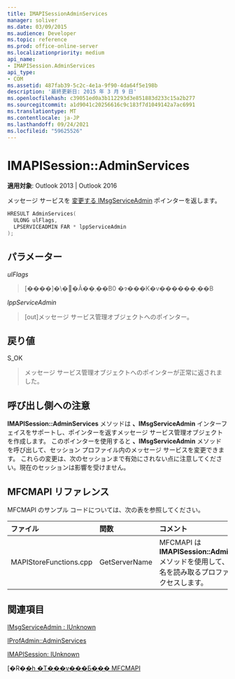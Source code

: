 ```yaml
---
title: IMAPISessionAdminServices
manager: soliver
ms.date: 03/09/2015
ms.audience: Developer
ms.topic: reference
ms.prod: office-online-server
ms.localizationpriority: medium
api_name:
- IMAPISession.AdminServices
api_type:
- COM
ms.assetid: 487fab39-5c2c-4e1a-9f90-4da64f5e198b
description: '最終更新日: 2015 年 3 月 9 日'
ms.openlocfilehash: c39051ed0a3b112293d3e851883d233c15a2b277
ms.sourcegitcommit: a1d9041c20256616c9c183f7d1049142a7ac6991
ms.translationtype: MT
ms.contentlocale: ja-JP
ms.lasthandoff: 09/24/2021
ms.locfileid: "59625526"
---
```

# <a name="imapisessionadminservices"></a>IMAPISession::AdminServices

  
  
**適用対象**: Outlook 2013 | Outlook 2016 
  
メッセージ サービスを [変更する IMsgServiceAdmin](imsgserviceadminiunknown.md) ポインターを返します。 
  
```cpp
HRESULT AdminServices(
  ULONG ulFlags,
  LPSERVICEADMIN FAR * lppServiceAdmin
);
```

## <a name="parameters"></a>パラメーター

 _ulFlags_
  
> [����]�\�񂳂�Ă��܂��B0 �ɂ���K�v������܂��B
    
 _lppServiceAdmin_
  
> [out]メッセージ サービス管理オブジェクトへのポインター。
    
## <a name="return-value"></a>戻り値

S_OK 
  
> メッセージ サービス管理オブジェクトへのポインターが正常に返されました。
    
## <a name="notes-to-callers"></a>呼び出し側への注意

**IMAPISession::AdminServices** メソッドは **、IMsgServiceAdmin** インターフェイスをサポートし、ポインターを返すメッセージ サービス管理オブジェクトを作成します。 このポインターを使用すると **、IMsgServiceAdmin** メソッドを呼び出して、セッション プロファイル内のメッセージ サービスを変更できます。 これらの変更は、次のセッションまで有効にされない点に注意してください。現在のセッションは影響を受けません。 
  
## <a name="mfcmapi-reference"></a>MFCMAPI リファレンス

MFCMAPI のサンプル コードについては、次の表を参照してください。
  
|**ファイル**|**関数**|**コメント**|
|:-----|:-----|:-----|
|MAPIStoreFunctions.cpp  <br/> |GetServerName  <br/> |MFCMAPI は **IMAPISession::AdminServices** メソッドを使用して、サーバー名を読み取るプロファイルにアクセスします。  <br/> |
   
## <a name="see-also"></a>関連項目



[IMsgServiceAdmin : IUnknown](imsgserviceadminiunknown.md)
  
[IProfAdmin::AdminServices](iprofadmin-adminservices.md)
  
[IMAPISession: IUnknown](imapisessioniunknown.md)


[�R�[�h �T���v���Ƃ��� MFCMAPI](mfcmapi-as-a-code-sample.md)

